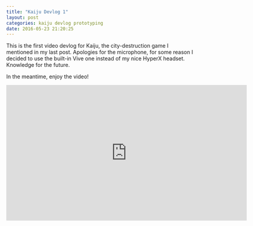 ```yaml
---
title: "Kaiju Devlog 1"
layout: post
categories: kaiju devlog prototyping
date: 2016-05-23 21:20:25
---
```


This is the first video devlog for Kaiju, the city-destruction game I mentioned in my last post.  Apologies for the microphone, for some reason I decided to use the built-in Vive one instead of my nice HyperX headset.  Knowledge for the future.

In the meantime, enjoy the video!

<iframe width="640" height="360" src="https://www.youtube.com/embed/JTxR1Bl1uBw" frameborder="0" allowfullscreen></iframe>